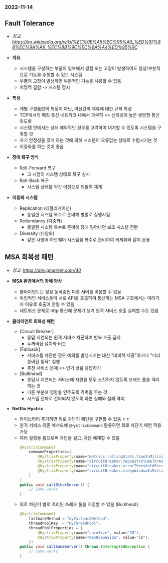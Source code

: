 ### 2022-11-14

## Fault Tolerance
- *참고: https://ko.wikipedia.org/wiki/%EC%9E%A5%EC%95%A0_%ED%97%88%EC%9A%A9_%EC%8B%9C%EC%8A%A4%ED%85%9C*
- **개요**
  - 시스템을 구성하는 부품의 일부에서 결함 또는 고장이 발생하여도 정상/부분적으로 기능을 수행할 수 있는 시스템
  - 부품의 고장이 발생하면 부분적인 기능을 사용할 수 없음
  - 치명적 결함 -> 시스템 정지

- **특성**
  - 개별 구성품만의 특징이 아닌, 머신간의 제휴에 대한 규칙 특성
  - TCP에서의 패킷 통신 네트워크 내에서 과부하 => 신뢰성이 높은 쌍방향 통신하도록
  - 시스템 안에서는 상태 예외적인 경우를 고려하여 대처할 수 있도록 시스템을 구축할 것
  - 자기 안정성을 갖게 하는 것에 의해 시스템이 오류없는 상태로 수렴시키는 것
  - 이중화를 하는 것이 좋음

- **장애 복구 방식**
  - Roll-Forward 복구
    - 그 시점의 시스템 상태로 복구 실시
  - Roll-Back 복구
    - 시스템 상태를 약간 이전으로 되돌려 재개

- **이중화 시스템**
  - Replication (레플리케이션)
    - 동일한 시스템 복수로 준비해 병렬로 실행시킴
  - Redundancy (다중화)
    - 동일한 시스템 복수로 준비해 장애 일어나면 보조 시스템 전환
  - Diversity (다양화)
    - 같은 사양에 하드웨어 시스템을 복수로 준비하여 복제화와 같이 운용

## MSA 회복성 패턴
- *참고: https://dev.gmarket.com/40*
- **MSA 환경에서의 장애 양상**
  - 클라이언트는 정상 동작중인 다른 서버를 이용할 수 있음
  - 독립적인 서비스들이 서로 API를 호출하여 통신하는 MSA 구조에서는 여러가지 이유로 호출이 안될 수 있음
  - 네트워크 문제로 http 통신에 문제가 생겨 원격 서비스 호출 실패할 수도 있음

- **클라이언트 회복성 패턴**
  - [Circuit Breaker]
    - 응답 지연되는 원격 서비스 차단하여 반복 호출 금지
    - 두꺼비집 설치와 비슷
  - [Fallback]
    - 서비스를 차단한 경우 예외를 발생시키는 대신 "대비책 제공"하거나 "미리 준비된 동작" 실행
    - 추천 서비스 문제 => 인기 상품 응답하기
  - [Bulkhead]
    - 응답시 지연되는 서비스에 자원을 모두 소진하지 않도록 쓰레드 풀을 격리하는 것
    - 다른 부분에 영향을 안주도록 격벽을 두는 것
    - 시스템 전체로 전파되지 않도록 빠른 실패와 실패 격리

- **Netflix Hystrix**
  - 라이브러리 추가하면 회로 차단기 패턴을 구현할 수 있음 ㄷㄷ
  - 원격 서비스 의존 메서드에 `@HystrixCommand` 활용하면 회로 차단기 패턴 적용 가능
  - 여러 설정을 줌으로써 차단을 걸고, 차단 해제할 수 있음
    ```java
    @HystrixCommand(
        commandProperties={
            @HystrixProperty(name="metrics.rollingStats.timeInMilliseconds", value="10000"),
            @HystrixProperty(name="circuitBreaker.requestVolumeThreshold", value="20"),
            @HystrixProperty(name="circuitBreaker.errorThresholdPercentage", value="50"),
            @HystrixProperty(name="circuitBreaker.sleepWindowInMilliseconds", value="5000")
        }
    )
    public void callOtherServer() {
        // Some works
    }
    ```
  - 회로 차단기 별로 격리된 쓰레드 풀을 지정할 수 있음 (Bulkhead)
    ```java
    @HystrixCommand(
        fallbackMethod = "myFallbackMethod",
        threadPoolKey  = "myThreadPool",
        threadPoolProperties = {
            @HystrixProperty(name="coreSize", value="20"),
            @HystrixProperty(name="maxQueueSize", value="10"),
        })
    public void callSameServer() throws InterruptedException {
        // Some works
    }
    ```